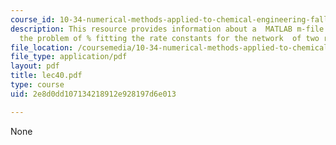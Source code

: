 ```yaml
---
course_id: 10-34-numerical-methods-applied-to-chemical-engineering-fall-2005
description: This resource provides information about a  MATLAB m-file that sets up
  the problem of % fitting the rate constants for the network  of two reactions.
file_location: /coursemedia/10-34-numerical-methods-applied-to-chemical-engineering-fall-2005/2e8d0dd107134218912e928197d6e013_lec40.pdf
file_type: application/pdf
layout: pdf
title: lec40.pdf
type: course
uid: 2e8d0dd107134218912e928197d6e013

---
```

None